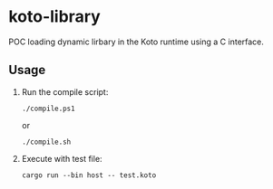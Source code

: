 # koto-library

POC loading dynamic lirbary in the Koto runtime using a C interface.

## Usage

1. Run the compile script:
	```
	./compile.ps1
	```
	or
	```
	./compile.sh
	```
2. Execute with test file:
	```
	cargo run --bin host -- test.koto
	```